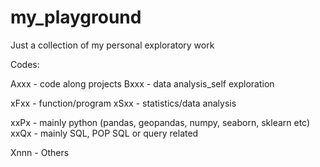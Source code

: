 # my_playground
Just a collection of my personal exploratory work

Codes:

Axxx - code along projects
Bxxx - data analysis_self exploration

xFxx - function/program
xSxx - statistics/data analysis

xxPx - mainly python (pandas, geopandas, numpy, seaborn, sklearn etc)
xxQx - mainly SQL, POP SQL or query related

Xnnn - Others